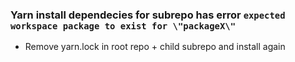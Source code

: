 ### Yarn install dependecies for subrepo has error `expected workspace package to exist for \"packageX\"`
  - Remove yarn.lock in root repo + child subrepo and install again
